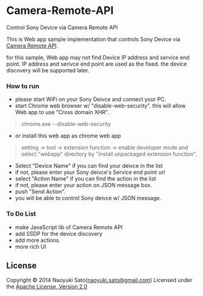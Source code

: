 Camera-Remote-API
=================

Control Sony Device via Camera Remote API

This is Web app sample implementation that controls Sony Device via [Camera Remote API](http://developer.sony.com/develop/cameras/).

for this sample, Web app may not find Device IP address and service end point. IP address and serivce end point are used as the fixed. the device discovery will be supported later.

### How to run
* please start WiFi on your Sony Deivce and connect your PC.
* start Chrome web browser w/ "disable-web-security". this will allow Web app to use "Cross domain XHR".
> chrome.exe --disable-web-security
* or install this web app as chrome web app
> setting -> tool -> extension function -> enable developer mode and select "webapp" directory by "install unpackaged extension function". 
* Select "Device Name" if you can find your deivce in the list
* if not, please enter your Sony deivce's Service end point url
* select "Action Name" if you can find the action in the list
* if not, please enter your action on JSON message box.
* push "Send Action".
* you will be able to control Sony deivce w/ JSON message.

### To Do List
* make JavaScript lib of Camera Remote API
* add SSDP for the device discovery
* add more actions.
* more rich UI

License
----------
Copyright &copy; 2014 Naoyuki Sato(naoyuki.sato@gmail.com)
Licensed under the [Apache License, Version 2.0](http://www.apache.org/licenses/LICENSE-2.0)  
